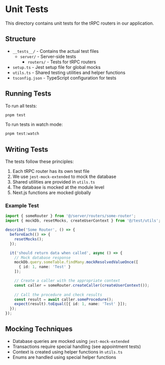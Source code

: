 # Unit Tests

This directory contains unit tests for the tRPC routers in our application.

## Structure

- `__tests__/` - Contains the actual test files
  - `server/` - Server-side tests
    - `routers/` - Tests for tRPC routers
- `setup.ts` - Jest setup file for global mocks
- `utils.ts` - Shared testing utilities and helper functions
- `tsconfig.json` - TypeScript configuration for tests

## Running Tests

To run all tests:

```bash
pnpm test
```

To run tests in watch mode:

```bash
pnpm test:watch
```

## Writing Tests

The tests follow these principles:

1. Each tRPC router has its own test file
2. We use `jest-mock-extended` to mock the database
3. Shared utilities are provided in `utils.ts`
4. The database is mocked at the module level
5. Next.js functions are mocked globally

### Example Test

```typescript
import { someRouter } from '@/server/routers/some-router';
import { mockDb, resetMocks, createUserContext } from '@/test/utils';

describe('Some Router', () => {
  beforeEach(() => {
    resetMocks();
  });

  it('should return data when called', async () => {
    // Mock database response
    mockDb.query.someTable.findMany.mockResolvedValueOnce([
      { id: 1, name: 'Test' }
    ]);

    // Create a caller with the appropriate context
    const caller = someRouter.createCaller(createUserContext());
    
    // Call the procedure and check results
    const result = await caller.someProcedure();
    expect(result).toEqual([{ id: 1, name: 'Test' }]);
  });
});
```

## Mocking Techniques

- Database queries are mocked using `jest-mock-extended`
- Transactions require special handling (see appointment tests)
- Context is created using helper functions in `utils.ts`
- Enums are handled using special helper functions 